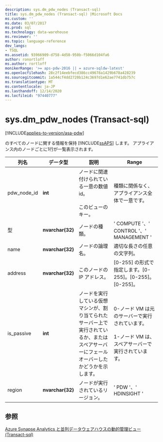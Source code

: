 ```yaml
---
description: sys.dm_pdw_nodes (Transact-sql)
title: sys.dm_pdw_nodes (Transact-sql) |Microsoft Docs
ms.custom: ''
ms.date: 03/07/2017
ms.prod: sql
ms.technology: data-warehouse
ms.reviewer: ''
ms.topic: language-reference
dev_langs:
- TSQL
ms.assetid: 93966909-d758-4d50-950b-f5066d104fa6
author: ronortloff
ms.author: rortloff
monikerRange: '>= aps-pdw-2016 || = azure-sqldw-latest'
ms.openlocfilehash: 28c2f14eebfecd386cc49678a1429b678a428239
ms.sourcegitcommit: 1a544cf4dd2720b124c3697d1e62ae7741db757c
ms.translationtype: MT
ms.contentlocale: ja-JP
ms.lasthandoff: 12/14/2020
ms.locfileid: "97440777"
---
```

# <a name="sysdm_pdw_nodes-transact-sql"></a>sys.dm_pdw_nodes (Transact-sql)
[!INCLUDE[applies-to-version/asa-pdw](../../includes/applies-to-version/asa-pdw.md)]

  のすべてのノードに関する情報を保持 [!INCLUDE[ssAPS](../../includes/ssaps-md.md)] します。 アプライアンス内のノードごとに1行が一覧表示されます。  
  
|列名|データ型|説明|Range|  
|-----------------|---------------|-----------------|-----------|  
|pdw_node_id|**int**|ノードに関連付けられている一意の数値 id。<br /><br /> このビューのキー。|種類に関係なく、アプライアンス全体で一意です。|  
|型|**nvarchar(32)**|ノードの種類。|' COMPUTE '、' CONTROL '、' MANAGEMENT '|  
|name|**nvarchar(32)**|ノードの論理名。|適切な長さの任意の文字列。|  
|address|**nvarchar(32)**|このノードの IP アドレス。|[0-255] の形式で指定します。[0-255]。[0-255]。[0-255]。|  
|is_passive|**int**|ノードを実行している仮想マシンが、割り当てられたサーバー上で実行されているか、またはスペアサーバーにフェールオーバーしたかどうかを示します。|0-ノード VM は元のサーバーで実行されています。<br /><br /> 1-ノード VM は、スペアサーバーで実行されています。|  
|region|**nvarchar(32)**|ノードが実行されているリージョン。|' PDW '、' HDINSIGHT '|  
  
## <a name="see-also"></a>参照  
 [Azure Synapse Analytics と並列データウェアハウスの動的管理ビュー &#40;Transact-sql&#41;](../../relational-databases/system-dynamic-management-views/sql-and-parallel-data-warehouse-dynamic-management-views.md)  
  
  
